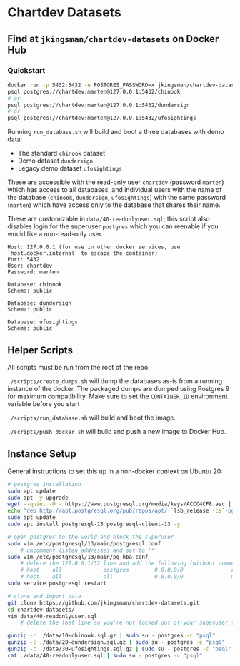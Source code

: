 # Chartdev Datasets

## Find at `jkingsman/chartdev-datasets` on Docker Hub

### Quickstart

```bash
docker run -p 5432:5432 -e POSTGRES_PASSWORD=x jkingsman/chartdev-datasets:latest
psql postgres://chartdev:marten@127.0.0.1:5432/chinook
# or
psql postgres://chartdev:marten@127.0.0.1:5432/dundersign
# or
psql postgres://chartdev:marten@127.0.0.1:5432/ufosightings
```

Running `run_database.sh` will build and boot a three databases with demo data:

* The standard `chinook` dataset
* Demo dataset `dundersign`
* Legacy demo dataset `ufosightings`

These are accessible with the read-only user `chartdev` (password `marten`) which has access to all databases, and individual users with the name of the database (`chinook`, `dundersign`, `ufosightings`) with the same password (`marten`) which have access only to the database that shares their name.

These are customizable in `data/40-readonlyuser.sql`; this script also disables login for the superuser `postgres` which you can reenable if you would like a non-read-only user.

```
Host: 127.0.0.1 (for use in other docker services, use `host.docker.internal` to escape the container)
Port: 5432
User: chartdev
Password: marten

Database: chinook
Schema: public

Database: dundersign
Schema: public

Database: ufosightings
Schema: public
```

## Helper Scripts

All scripts must be run from the root of the repo.

`./scripts/create_dumps.sh` will dump the databases as-is from a running instance of the docker. The packaged dumps are dumped using Postgres 9 for maximum compatibility. Make sure to set the `CONTAINER_ID` environment variable before you start

`./scripts/run_database.sh` will build and boot the image.

`./scripts/push_docker.sh` will build and push a new image to Docker Hub.

## Instance Setup

General instructions to set this up in a non-docker context on Ubuntu 20:

```bash
# postgres installation
sudo apt update
sudo apt -y upgrade
wget --quiet -O - https://www.postgresql.org/media/keys/ACCC4CF8.asc | sudo apt-key add -
echo "deb http://apt.postgresql.org/pub/repos/apt/ `lsb_release -cs`-pgdg main" |sudo tee  /etc/apt/sources.list.d/pgdg.list
sudo apt update
sudo apt install postgresql-13 postgresql-client-13 -y

# open postgres to the world and block the superuser
sudo vim /etc/postgresql/13/main/postgresql.conf
    # uncomment listen_addresses and set to '*'
sudo vim /etc/postgresql/13/main/pg_hba.conf
    # delete the 127.0.0.1/32 line and add the following (without comments):
    # host    all             postgres        0.0.0.0/0               reject
    # host    all             all             0.0.0.0/0               md5
sudo service postgresql restart

# clone and import data
git clone https://github.com/jkingsman/chartdev-datasets.git
cd chartdev-datasets/
vim data/40-readonlyuser.sql
    # delete the last line so you're not locked out of your superuser forever

gunzip -c ./data/10-chinook.sql.gz | sudo su - postgres -c "psql"
gunzip -c ./data/20-dundersign.sql.gz | sudo su - postgres -c "psql"
gunzip -c ./data/30-ufosightings.sql.gz | sudo su - postgres -c "psql"
cat ./data/40-readonlyuser.sql | sudo su - postgres -c "psql"
```
